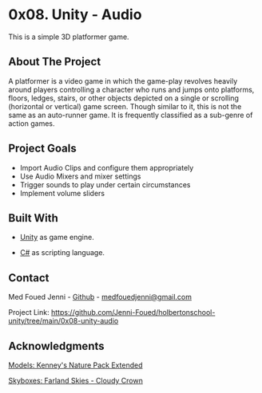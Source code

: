 # 0x08. Unity - Audio

This is a simple 3D platformer game.

## About The Project

A platformer is a video game in which the game-play revolves heavily around players controlling a character who runs and jumps onto platforms, floors, ledges, stairs, or other objects depicted on a single or scrolling (horizontal or vertical) game screen. Though similar to it, this is not the same as an auto-runner game. It is frequently classified as a sub-genre of action games.

## Project Goals

- Import Audio Clips and configure them appropriately
- Use Audio Mixers and mixer settings
- Trigger sounds to play under certain circumstances
- Implement volume sliders

## Built With

- [Unity](https://unity.com) as game engine.

- [C#](http://www.omnisharp.net) as scripting language.

## Contact

Med Foued Jenni - [Github](https://github.com/Jenni-Foued) - medfouedjenni@gmail.com

Project Link: https://github.com/Jenni-Foued/holbertonschool-unity/tree/main/0x08-unity-audio

## Acknowledgments

[Models: Kenney's Nature Pack Extended](https://kenney.nl/assets/nature-pack-extended)

[Skyboxes: Farland Skies - Cloudy Crown](https://assetstore.unity.com/packages/2d/textures-materials/sky/farland-skies-cloudy-crown-60004)
